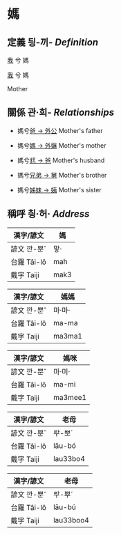 # 媽
## 定義 딍-끼- _Definition_
[我](member1.md) 兮 媽

[我](member1.md) 兮 媽

Mother

## 關係 관·희- _Relationships_

- 媽兮[爸 → 外公](member13.md) Mother's father

- 媽兮[媽 → 外嫲](member14.md) Mother's mother

- 媽兮[尪 → 爸](member2.md) Mother's husband

- 媽兮[兄弟 → 舅](member16.md) Mother's brother

- 媽兮[姊妹 → 姨](member15.md) Mother's sister



## 稱呼 칑·허· _Address_

漢字/諺文 | 媽
--- | ---
諺文 깐-뿐ˆ | 맣·
台羅 Tâi-lô | mah
戴字 Taiji | mak3


漢字/諺文 | 媽媽
--- | ---
諺文 깐-뿐ˆ | 마·마·
台羅 Tâi-lô | ma-ma
戴字 Taiji | ma3ma1


漢字/諺文 | 媽咪
--- | ---
諺文 깐-뿐ˆ | 마·미·
台羅 Tâi-lô | ma-mi
戴字 Taiji | ma3mee1


漢字/諺文 | 老母
--- | ---
諺文 깐-뿐ˆ | ᄅᅷ-뽀ˊ
台羅 Tâi-lô | lāu-bó
戴字 Taiji | lau33bo4


漢字/諺文 | 老母
--- | ---
諺文 깐-뿐ˆ | ᄅᅷ-뿌ˊ
台羅 Tâi-lô | lāu-bú
戴字 Taiji | lau33boo4


